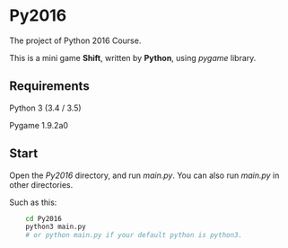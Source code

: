 # Py2016

The project of Python 2016 Course.

This is a mini game **Shift**, written by **Python**, using *pygame* library.

## Requirements

Python 3 (3.4 / 3.5)

Pygame 1.9.2a0

## Start

Open the *Py2016* directory, and run *main.py*.
You can also run *main.py* in other directories.

Such as this:

```bash
    cd Py2016
    python3 main.py
    # or python main.py if your default python is python3.
```
